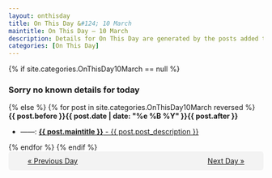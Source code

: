 ```yaml
---
layout: onthisday
title: On This Day &#124; 10 March
maintitle: On This Day — 10 March
description: Details for On This Day are generated by the posts added to the website so the content is subject to changes/updates over time.
categories: [On This Day]
---
```


{% if site.categories.OnThisDay10March == null %}
<h3>Sorry no known details for today</h3>
{% else %}
{% for post in site.categories.OnThisDay10March reversed %}
<strong>{{ post.before }}{{ post.date | date: "%e %B %Y" }}{{ post.after }}</strong>
<ul>
<li> ——: <a class="{{ post.class }}" href="{{ post.url }}"><strong>{{ post.maintitle }}</strong> - {{ post.post_description }}</a></li>
</ul>
{% endfor %}
{% endif %}
<br />
<div style="background-color: #f3f3f3; padding: 10px; border-radius: 5px; text-align: center; display: flex; justify-content: space-evenly;">
<a href="/onthisday/03/03-09">« Previous Day</a>
<span style="visibility:hidden;">[ Visit Leap Year February 29 ]</span>
<a href="/onthisday/03/03-11">Next Day »</a>
</div>
